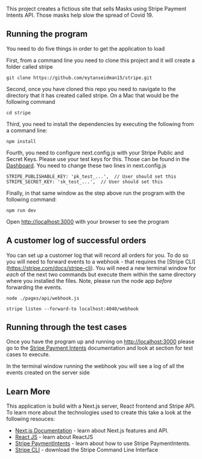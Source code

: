 This project creates a fictious site that sells Masks using Stripe Payment Intents API. Those masks help slow the spread of Covid 19.

## Running the program

You need to do five things in order to get the application to load

First, from a command line you need to clone this project and it will create a folder called stripe

```git clone https://github.com/eytanseidman15/stripe.git```

Second, once you have cloned this repo you need to navigate to the directory that it has created called stripe. On a Mac that would be the following command

```cd stripe```

Third, you need to install the dependencies by executing the following from a command line:

```npm install```

Fourth, you need to configure next.config.js with your Stripe Public and Secret Keys. Please use your test keys for this. Those can be found in the [Dashboard](https://dashboard.stripe.com/test/apikeys). You need to change these two lines in next.config.js

 ```STRIPE_PUBLISHABLE_KEY: 'pk_test_...',  // User should set this```
 ```STRIPE_SECRET_KEY: 'sk_test_...',  // User should set this```

Finally, in that same window as the step above run the program with the following command:

```npm run dev```

Open [http://localhost:3000](http://localhost:3000) with your browser to see the program

## A customer log of successful orders
You can set up a customer log that will record all orders for you. To do so you will need to forward events to a webhook - that requires the [Stripe CLI] (https://stripe.com/docs/stripe-cli). You will need a new terminal window for *each* of the next two commands but execute them within the same directory where you installed the files. Note, please run the node app *before* forwarding the events.

```node ./pages/api/webhook.js```

```stripe listen --forward-to localhost:4040/webhook```


## Running through the test cases
Once you have the program up and running on [http://localhost:3000](http://localhost:3000) please go to the [Stripe Payment Intents](https://stripe.com/docs/payments/accept-a-payment) documentation and look at section for test cases to execute.

In the terminal window running the webhook you will see a log of all the events created on the server side

## Learn More
This application is build with a Next.js server, React frontend and Stripe API. To learn more about the technologies used to create this take a look at the following resouces:

- [Next.js Documentation](https://nextjs.org/docs) - learn about Next.js features and API.
- [React JS](https://reactjs.org/tutorial/tutorial.html) - learn about ReactJS
- [Stripe PaymentIntents](https://stripe.com/docs/payments/accept-a-payment) - learn about how to use Stripe PaymentIntents.
- [Stripe CLI](https://stripe.com/docs/stripe-cli) - download the Stripe Command Line Interface
